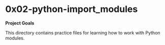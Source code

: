 # 0x02-python-import_modules

**Project Goals**

This directory contains practice files for learning how to work with Python
modules.